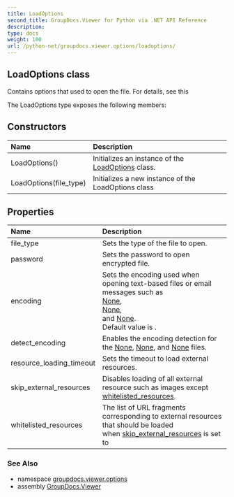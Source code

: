 ```yaml
---
title: LoadOptions
second_title: GroupDocs.Viewer for Python via .NET API Reference
description: 
type: docs
weight: 100
url: /python-net/groupdocs.viewer.options/loadoptions/
---
```


## LoadOptions class

Contains options that used to open the file. For details, see this

The LoadOptions type exposes the following members:
## Constructors
| Name | Description |
| :- | :- |
|LoadOptions()|Initializes an instance of the [LoadOptions](/viewer/python-net/groupdocs.viewer.options/loadoptions/) class.|
|LoadOptions(file_type)|Initializes a new instance of the LoadOptions class|
## Properties
| Name | Description |
| :- | :- |
|file_type|Sets the type of the file to open.|
|password|Sets the password to open encrypted file.|
|encoding|Sets the encoding used when opening text-based files or email messages such as<br/>            [None](/viewer/python-net/groupdocs.viewer/filetype/),<br/>            [None](/viewer/python-net/groupdocs.viewer/filetype/),<br/>            and [None](/viewer/python-net/groupdocs.viewer/filetype/).<br/>            Default value is .|
|detect_encoding|Enables the encoding detection for the [None](/viewer/python-net/groupdocs.viewer/filetype/), [None](/viewer/python-net/groupdocs.viewer/filetype/), and [None](/viewer/python-net/groupdocs.viewer/filetype/) files.|
|resource_loading_timeout|Sets the timeout to load external resources.|
|skip_external_resources|Disables loading of all external resource such as images except [whitelisted_resources](/viewer/python-net/groupdocs.viewer.options/loadoptions/).|
|whitelisted_resources|The list of URL fragments corresponding to external resources that should be loaded<br/>            when [skip_external_resources](/viewer/python-net/groupdocs.viewer.options/loadoptions/) is set to|

### See Also

* namespace [groupdocs.viewer.options](/viewer/python-net/groupdocs.viewer.options/)
* assembly [GroupDocs.Viewer](/viewer/python-net/)

